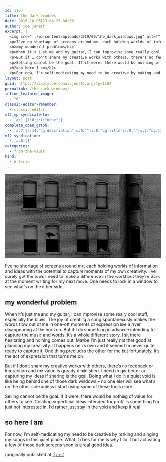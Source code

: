 ```yaml
---
id: 1167
title: the dark windows
date: 2016-10-05T23:04:23-04:00
author: joe jenett
excerpt: |
  <img src="../wp-content/uploads/2019/09/the_dark_windows.jpg" alt="" width="900" height="485" class="alignnone size-full wp-image-1172" />
  <p>I've no shortage of screens around me, each holding worlds of information and ideas with the potential to capture moments of my own creativity. I've surely got the tools I need to make a difference in the world but they're dark at the moment waiting for my next move. One needs to look in a window to see what's on the other side.</p>
  <h2>my wonderful problem</h2>
  <p>When it's just me and my guitar, I can improvise some really cool stuff, especially the blues. The joy of creating a song spontaneously makes the words flow out of me in one-off moments of expression like a river disappearing at the horizon. But if I do something in advance intending to capture the music and words, it's a whole different story. I sit there hesitating and nothing comes out. Maybe I'm just really not that good at planning my creativity. It happens on its own and it seems I'm never quite ready to capture it. One thing precludes the other for me but fortunately, it's the act of expression that turns me on.</p>
  <p>But if I don't share my creative works with others, there's no feedback or interaction and the value is greatly diminished. I need to get better at capturing my ideas if sharing is the goal. Doing what I do in a quiet void is like being behind one of those dark windows – no one else will see what's on the other side unless I start using some of these tools more.</p>
  <p>Selling cannot be the goal. If it were, there would be nothing of value for others to see. Creating superficial ideas intended for profit is something I'm just not interested in. I'd rather just stay in the void and keep it real.</p>
  <h2>so here I am</h2>
  <p>For now, I'm self-medicating my need to be creative by making and singing my songs in this quiet place. What it does for me is why I do it but activating a few of those dark screens soon is a real good idea.</p>
layout: post
guid: https://simply.personal.jenett.org/?p=1167
permalink: /the-dark-windows/
inline_featured_image:
  - "0"
classic-editor-remember:
  - classic-editor
mf2_mp-syndicate-to:
  - 'a:1:{i:0;s:4:"none";}'
complete_open_graph:
  - 'a:7:{s:14:"og:description";s:0:"";s:8:"og:title";s:0:"";s:7:"og:type";s:0:"";s:12:"twitter:card";s:7:"summary";s:15:"twitter:creator";s:0:"";s:19:"twitter:description";s:0:"";s:8:"og:image";s:0:"";}'
mf2_syndication:
  - 'a:0:{}'
categories:
  - from-the-vault
kind:
  - Article
---
```

<img loading="lazy" src="../wp-content/uploads/2019/09/the_dark_windows.jpg" alt="" />

I’ve no shortage of screens around me, each holding worlds of information and ideas with the potential to capture moments of my own creativity. I’ve surely got the tools I need to make a difference in the world but they’re dark at the moment waiting for my next move. One needs to look in a window to see what’s on the other side.

## my wonderful problem

When it’s just me and my guitar, I can improvise some really cool stuff, especially the blues. The joy of creating a song spontaneously makes the words flow out of me in one-off moments of expression like a river disappearing at the horizon. But if I do something in advance intending to capture the music and words, it’s a whole different story. I sit there hesitating and nothing comes out. Maybe I’m just really not that good at planning my creativity. It happens on its own and it seems I’m never quite ready to capture it. One thing precludes the other for me but fortunately, it’s the act of expression that turns me on.

But if I don’t share my creative works with others, there’s no feedback or interaction and the value is greatly diminished. I need to get better at capturing my ideas if sharing is the goal. Doing what I do in a quiet void is like being behind one of those dark windows – no one else will see what’s on the other side unless I start using some of these tools more.

Selling cannot be the goal. If it were, there would be nothing of value for others to see. Creating superficial ideas intended for profit is something I’m just not interested in. I’d rather just stay in the void and keep it real.

## so here I am

For now, I’m self-medicating my need to be creative by making and singing my songs in this quiet place. What it does for me is why I do it but activating a few of those dark screens soon is a real good idea.

(originally published at [𝚓𝚘𝚎.](https://joe.jenett.org/the-dark-windows/))